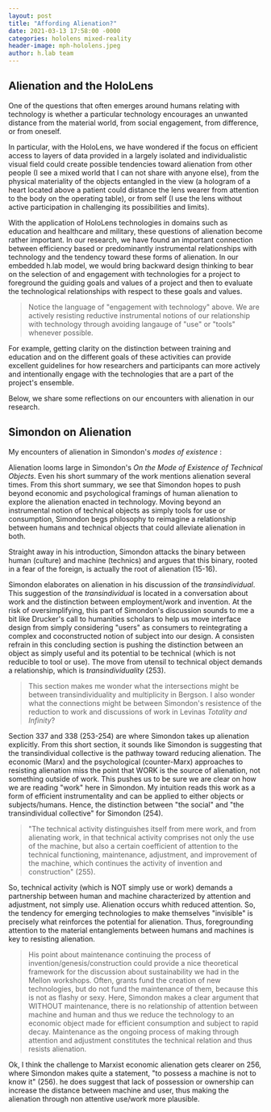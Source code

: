 ```yaml
---
layout: post
title: "Affording Alienation?"
date: 2021-03-13 17:58:00 -0000
categories: hololens mixed-reality
header-image: mph-hololens.jpeg
author: h.lab team
---
```


## Alienation and the HoloLens

One of the questions that often emerges around humans relating with technology is whether a particular technology encourages an unwanted distance from the material world, from social engagement, from difference, or from oneself.

In particular, with the HoloLens, we have wondered if the focus on efficient access to layers of data provided in a largely isolated and individualistic visual field could create possible tendencies toward alienation from other people (I see a mixed world that I can not share with anyone else), from the physical materiality of the objects entangled in the view (a hologram of a heart located above a patient could distance the lens wearer from attention to the body on the operating table), or from self (I use the lens without active participation in challenging its possibilities and limits). 

With the application of HoloLens technologies in domains such as education and healthcare and military, these questions of alienation become rather important. In our research, we have found an important connection between efficiency based or predominantly instrumental relationships with technology and the tendency toward these forms of alienation. In our embedded h.lab model, we would bring backward design thinking to bear on the selection of and engagement with technologies for a project to foreground the guiding goals and values of a project and then to evaluate the technological relationships with respect to these goals and values. 

> Notice the language of "engagement with technology" above. We are actively resisting reductive instrumental notions of our relationship with technology through avoiding langauge of "use" or "tools" whenever possible. 

For example, getting clarity on the distinction between training and education and on the different goals of these activities can provide excellent guidelines for how researchers and participants can more actively and intentionally engage with the technologies that are a part of the project's ensemble. 

Below, we share some reflections on our encounters with alienation in our research.

## Simondon on Alienation

My encounters of alienation in Simondon's _modes of existence_ :

Alienation looms large in Simondon's _On the Mode of Existence of Technical Objects_. Even his short summary of the work mentions alienation several times. From this short summary, we see that Simondon hopes to push beyond economic and psychological framings of human alienation to explore the alienation enacted in technology. Moving beyond an instrumental notion of technical objects as simply tools for use or consumption, Simondon begs philosophy to reimagine a relationship between humans and technical objects that could alleviate alienation in both. 

Straight away in his introduction, Simondon attacks the binary between human (culture) and machine (technics) and argues that this binary, rooted in a fear of the foreign, is actually the root of alienation (15-16).

Simondon elaborates on alienation in his discussion of the _transindividual_. This suggestion of the _transindividual_ is located in a conversation about work and the distinction between employment/work and invention. At the risk of oversimplifying, this part of Simondon's discussion sounds to me a bit like Drucker's call to humanities scholars to help us move interface design from simply considering "users" as consumers to reintegrating a complex and coconstructed notion of subject into our design. A consisten refrain in this concluding section is pushing the distinction between an object as simply useful and its potential to be technical (which is not reducible to tool or use). The move from utensil to technical object demands a relationship, which is _transindividuality_ (253).

> This section makes me wonder what the intersections might be between transindividuality and multiplicity in Bergson. I also wonder what the connections might be between Simondon's resistence of the reduction to work and discussions of work in Levinas _Totality and Infinity_?

Section 337 and 338 (253-254) are where Simondon takes up alienation explicitly. From this short section, it sounds like Simondon is suggesting that the transindividual collective is the pathway toward reducing alienation. The economic (Marx) and the psychological (counter-Marx) approaches to resisting alienation miss the point that WORK is the source of alienation, not something outside of work. This pushes us to be sure we are clear on how we are reading "work" here in Simondon. My intuition reads this work as a form of efficient instrumentality and can be applied to either objects or subjects/humans. Hence, the distinction between "the social" and "the transindividual collective" for Simondon (254).

> "The technical activity distinguishes itself from mere work, and from alienating work, in that technical activity comprises not only the use of the machine, but also a certain coefficient of attention to the technical functioning, maintenance, adjustment, and improvement of the machine, which continues the activity of invention and construction" (255).

So, technical activity (which is NOT simply use or work) demands a partnership between human and machine characterized by attention and adjustment, not simply use. Alienation occurs whith reduced attention. So, the tendency for emerging technologies to make themselves "invisible" is precisely what reinforces the potential for alienation. Thus, foregrounding attention to the material entanglements between humans and machines is key to resisting alienation. 

> His point about maintenance continuing the process of invention/genesis/construction could provide a nice theoretical framework for the discussion about sustainability we had in the Mellon workshops. Often, grants fund the creation of new technologies, but do not fund the maintenance of them, because this is not as flashy or sexy. Here, Simondon makes a clear argument that WITHOUT maintenance, there is no relationship of attention between machine and human and thus we reduce the technology to an economic object made for efficient consumption and subject to rapid decay. Maintenance as the ongoing process of making through attention and adjustment constitutes the technical relation and thus resists alienation. 

Ok, I think the challenge to Marxist economic alienation gets clearer on 256, where Simondon makes quite a statement, "to possess a machine is not to know it" (256). he does suggest that lack of possession or ownership can increase the distance between machine and user, thus making the alienation through non attentive use/work more plausible. 